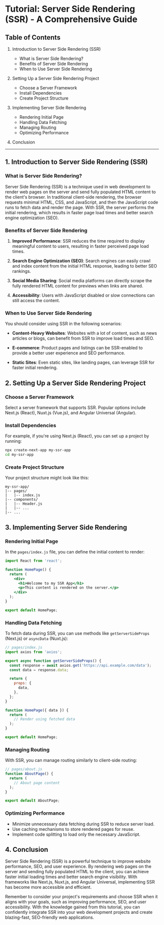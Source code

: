 # Tutorial: Server Side Rendering (SSR) - A Comprehensive Guide

## Table of Contents

1. Introduction to Server Side Rendering (SSR)
   - What is Server Side Rendering?
   - Benefits of Server Side Rendering
   - When to Use Server Side Rendering

2. Setting Up a Server Side Rendering Project
   - Choose a Server Framework
   - Install Dependencies
   - Create Project Structure

3. Implementing Server Side Rendering
   - Rendering Initial Page
   - Handling Data Fetching
   - Managing Routing
   - Optimizing Performance

4. Conclusion

---

## 1. Introduction to Server Side Rendering (SSR)

### What is Server Side Rendering?

Server Side Rendering (SSR) is a technique used in web development to render web pages on the server and send fully populated HTML content to the client's browser. In traditional client-side rendering, the browser requests minimal HTML, CSS, and JavaScript, and then the JavaScript code runs to fetch data and render the page. With SSR, the server performs the initial rendering, which results in faster page load times and better search engine optimization (SEO).

### Benefits of Server Side Rendering

1. **Improved Performance**: SSR reduces the time required to display meaningful content to users, resulting in faster perceived page load times.

2. **Search Engine Optimization (SEO)**: Search engines can easily crawl and index content from the initial HTML response, leading to better SEO rankings.

3. **Social Media Sharing**: Social media platforms can directly scrape the fully rendered HTML content for previews when links are shared.

4. **Accessibility**: Users with JavaScript disabled or slow connections can still access the content.

### When to Use Server Side Rendering

You should consider using SSR in the following scenarios:

- **Content-Heavy Websites**: Websites with a lot of content, such as news articles or blogs, can benefit from SSR to improve load times and SEO.

- **E-commerce**: Product pages and listings can be SSR-enabled to provide a better user experience and SEO performance.

- **Static Sites**: Even static sites, like landing pages, can leverage SSR for faster initial rendering.

## 2. Setting Up a Server Side Rendering Project

### Choose a Server Framework

Select a server framework that supports SSR. Popular options include Next.js (React), Nuxt.js (Vue.js), and Angular Universal (Angular).

### Install Dependencies

For example, if you're using Next.js (React), you can set up a project by running:

```bash
npx create-next-app my-ssr-app
cd my-ssr-app
```

### Create Project Structure

Your project structure might look like this:

```
my-ssr-app/
|-- pages/
|   |-- index.js
|-- components/
|   |-- Header.js
|   |-- ...
|-- ...
```

## 3. Implementing Server Side Rendering

### Rendering Initial Page

In the `pages/index.js` file, you can define the initial content to render:

```jsx
import React from 'react';

function HomePage() {
  return (
    <div>
      <h1>Welcome to my SSR App</h1>
      <p>This content is rendered on the server.</p>
    </div>
  );
}

export default HomePage;
```

### Handling Data Fetching

To fetch data during SSR, you can use methods like `getServerSideProps` (Next.js) or `asyncData` (Nuxt.js):

```jsx
// pages/index.js
import axios from 'axios';

export async function getServerSideProps() {
  const response = await axios.get('https://api.example.com/data');
  const data = response.data;

  return {
    props: {
      data,
    },
  };
}

function HomePage({ data }) {
  return (
    // Render using fetched data
  );
}

export default HomePage;
```

### Managing Routing

With SSR, you can manage routing similarly to client-side routing:

```jsx
// pages/about.js
function AboutPage() {
  return (
    // About page content
  );
}

export default AboutPage;
```

### Optimizing Performance

- Minimize unnecessary data fetching during SSR to reduce server load.
- Use caching mechanisms to store rendered pages for reuse.
- Implement code splitting to load only the necessary JavaScript.

## 4. Conclusion

Server Side Rendering (SSR) is a powerful technique to improve website performance, SEO, and user experience. By rendering web pages on the server and sending fully populated HTML to the client, you can achieve faster initial loading times and better search engine visibility. With frameworks like Next.js, Nuxt.js, and Angular Universal, implementing SSR has become more accessible and efficient.

Remember to consider your project's requirements and choose SSR when it aligns with your goals, such as improving performance, SEO, and user accessibility. With the knowledge gained from this tutorial, you can confidently integrate SSR into your web development projects and create blazing-fast, SEO-friendly web applications.